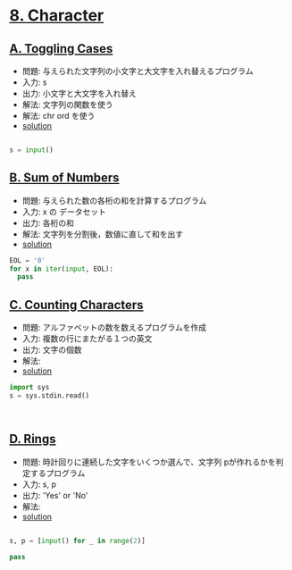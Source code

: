 # [8. Character](https://onlinejudge.u-aizu.ac.jp/courses/lesson/2/ITP1/8)

## [A. Toggling Cases ](https://onlinejudge.u-aizu.ac.jp/courses/lesson/2/ITP1/8/ITP1_8_A)

- 問題: 与えられた文字列の小文字と大文字を入れ替えるプログラム
- 入力: s
- 出力: 小文字と大文字を入れ替え
- 解法: 文字列の関数を使う
- 解法: chr ord を使う
- [solution](https://onlinejudge.u-aizu.ac.jp/solutions/problem/ITP1_8_A)

```py

s = input()

```


## [B. Sum of Numbers ](https://onlinejudge.u-aizu.ac.jp/courses/lesson/2/ITP1/8/ITP1_8_B)

- 問題: 与えられた数の各桁の和を計算するプログラム
- 入力: x の データセット
- 出力: 各桁の和
- 解法: 文字列を分割後，数値に直して和を出す
- [solution](https://onlinejudge.u-aizu.ac.jp/solutions/problem/ITP1_8_B)

```py
EOL = '0'
for x in iter(input, EOL):
  pass
```

## [C. Counting Characters ](https://onlinejudge.u-aizu.ac.jp/courses/lesson/2/ITP1/8/ITP1_8_C)

- 問題: アルファベットの数を数えるプログラムを作成
- 入力: 複数の行にまたがる１つの英文
- 出力: 文字の個数
- 解法: 
- [solution](https://onlinejudge.u-aizu.ac.jp/solutions/problem/ITP1_8_C)

```py
import sys
s = sys.stdin.read()




```
## [D. Rings ](https://onlinejudge.u-aizu.ac.jp/courses/lesson/2/ITP1/8/ITP1_8_D)

- 問題: 時計回りに連続した文字をいくつか選んで、文字列 pが作れるかを判定するプログラム
- 入力: s, p
- 出力: 'Yes' or 'No'
- 解法: 
- [solution](https://onlinejudge.u-aizu.ac.jp/solutions/problem/ITP1_8_D)

```py

s, p = [input() for _ in range(2)]

pass




```
